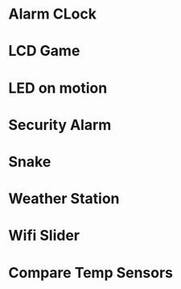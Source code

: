 # Alarm CLock

# LCD Game

# LED on motion

# Security Alarm

# Snake

# Weather Station

# Wifi Slider

# Compare Temp Sensors
